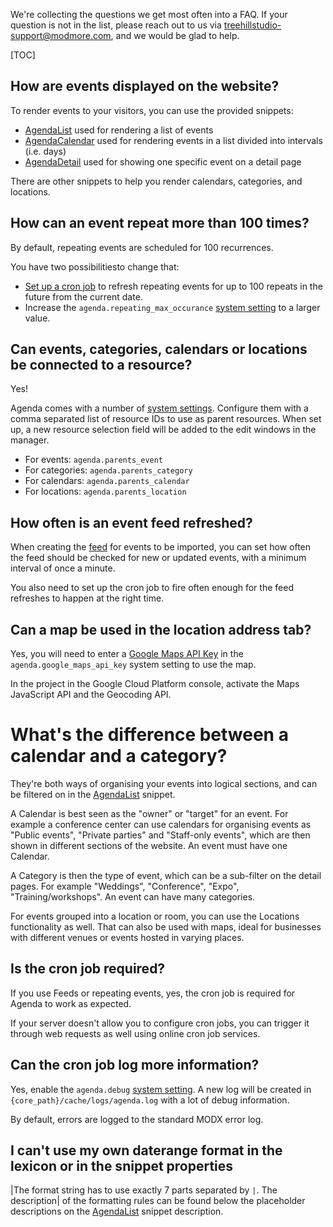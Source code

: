 We're collecting the questions we get most often into a FAQ. If your question is
not in the list, please reach out to us via treehillstudio-support@modmore.com,
and we would be glad to help.

[TOC]

## How are events displayed on the website?

To render events to your visitors, you can use the provided snippets:

- [AgendaList](04_Snippets/01_AgendaList) used for rendering a list of events
- [AgendaCalendar](04_Snippets/02_AgendaCalendar) used for rendering events in a list divided into intervals (i.e. days)
- [AgendaDetail](04_Snippets/03_AgendaDetail) used for showing one specific event on a detail page

There are other snippets to help you render calendars, categories, and locations. 

## How can an event repeat more than 100 times?

By default, repeating events are scheduled for 100 recurrences.

You have two possibilitiesto change that:

- [Set up a cron job](05_Cronjob) to refresh repeating events for up to 100 repeats in the future from the current date.
- Increase the `agenda.repeating_max_occurance` [system setting](02_Custom_Manager_Page/08_Settings) to a larger value.

## Can events, categories, calendars or locations be connected to a resource? 

Yes!

Agenda comes with a number of [system
settings](02_Custom_Manager_Page/08_Settings). Configure them with a comma
separated list of resource IDs to use as parent resources. When set up, a new
resource selection field will be added to the edit windows in the manager.

- For events: `agenda.parents_event`
- For categories: `agenda.parents_category`
- For calendars: `agenda.parents_calendar`
- For locations: `agenda.parents_location`

## How often is an event feed refreshed?

When creating the [feed](02_Custom_Manager_Page/06_Feeds) for events to be
imported, you can set how often the feed should be checked for new or updated
events, with a minimum interval of once a minute.
   
You also need to set up the cron job to fire often enough for the feed refreshes
to happen at the right time.

## Can a map be used in the location address tab?

Yes, you will need to enter a [Google Maps API
Key](https://developers.google.com/maps/documentation/javascript/get-api-key) in
the `agenda.google_maps_api_key` system setting to use the map.
   
In the project in the Google Cloud Platform console, activate the Maps
JavaScript API and the Geocoding API.

# What's the difference between a calendar and a category?

They're both ways of organising your events into logical sections, and can be
filtered on in the [AgendaList](04_Snippets/01_AgendaList) snippet.

A Calendar is best seen as the "owner" or "target" for an event. For example a
conference center can use calendars for organising events as "Public events",
"Private parties" and "Staff-only events", which are then shown in different
sections of the website. An event must have one Calendar.

A Category is then the type of event, which can be a sub-filter on the detail
pages. For example "Weddings", "Conference", "Expo", "Training/workshops". An
event can have many categories.

For events grouped into a location or room, you can use the Locations
functionality as well. That can also be used with maps, ideal for businesses
with different venues or events hosted in varying places.

## Is the cron job required?

If you use Feeds or repeating events, yes, the cron job is required for Agenda
to work as expected.

If your server doesn't allow you to configure cron jobs, you can trigger it
through web requests as well using online cron job services.

## Can the cron job log more information?

Yes, enable the `agenda.debug` [system
setting](02_Custom_Manager_Page/08_Settings). A new log will be created in
`{core_path}/cache/logs/agenda.log` with a lot of debug information.

By default, errors are logged to the standard MODX error log.

## I can't use my own daterange format in the lexicon or in the snippet properties

|The format string has to use exactly 7 parts separated by `|`. The description|
of the formatting rules can be found below the placeholder descriptions on the
[AgendaList](04_Snippets/01_AgendaList#range-placeholder-format) snippet description.
